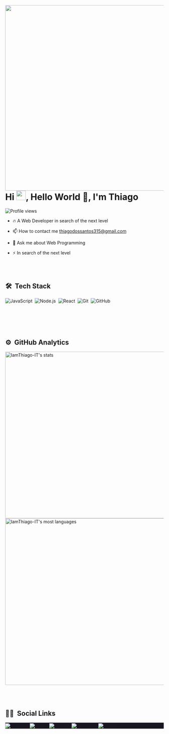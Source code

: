 <img align="right" height="590em" src="https://lh3.googleusercontent.com/pw/AM-JKLV8gvR4SnQv6TjYfjSgM-38dMUfy_Z5uuUbmaFNOJ1K7Pj2xBhXjkV8ekX1qH8Hc3g2Ep-25_MIqWQxRZ-oxRvbq4wT2Ex32kOdRzEA3EPw3-QInzxEscN14yOmJwGvSsvCDHRkCsv1cS7vJoAcqW1ISFtSI-m-iv37f3hzNBivwniEZoO6-eHA61lGF6JipU1kAGcDm2seTBCN_5Bokgl-DNLHO6Cbo9rkm2ULCee1oxAzEVZ6Dec5_vyMMSQiCTmPA5HU1Ck1XH1G9NSY2G4U5z1If1ydOfPm7RZRMw2MOEm-PKzuY0-Qt67Qd8NXusCeVNcy0zOneUMzCPfZxK-0Iecu5S-yVVRrlHsvnOW6PEn1Y_CGlEZUIWYJVPoOeSTCNZEzSqlYulkweLCsRwQGLin2S5R0iJDGwl9jq6JXBQ0fZ01dciuEoV06LNZNi_oOtoMbze-njBJinU4muuJCkKYlMr-5PNYhxstdyFEJOlRNDiKX3HvzjBvXS0l0j9nSIE4zwCZbkeip-nMcFLH9vIjBcGLy6VpIMRT609eL05KJJTY5mZzDKl1au1lauo7QxUTxnWIXHrEsa_exLRMad6K2YKlyCh3BhM04CoSkV0-8GTJl68Gki3EdRQCgyuRKejxzS8wvnFuLKhDgKzxTldOIBobwVX1ZcFlcCwEY5KyBwCBlEjr7cFSIFYZI9mBCIBsc5szDG_48JYa0am-c9CS5RzV9ZxhIRL5ZSOkUJHI=w375-h615-no?authuser=0&authuser=0"/>
<h1 align="left">Hi <img src="https://raw.githubusercontent.com/kaueMarques/kaueMarques/master/hi.gif" width="30px">, Hello World 👋, I'm Thiago</h1>
<p align="left"> <img src="https://komarev.com/ghpvc/?username=IamThiago-IT&color=yellow" alt="Profile views" /> </p>

- 🔥 A Web Developer in search of the next level 

- 📫 How to contact me thiagodossantos315@gmail.com

- 💬 Ask me about Web Programming

- ⚡ In search of the next level

<br><br>

## 🛠 &nbsp;Tech Stack

![JavaScript](https://img.shields.io/badge/-JavaScript-191622?style=flat&logo=javascript)&nbsp;
![Node.js](https://img.shields.io/badge/-Node.js-191622?style=flat&logo=node.js)&nbsp;
![React](https://img.shields.io/badge/-React-191622?style=flat&logo=react)&nbsp;
![Git](https://img.shields.io/badge/-Git-191622?style=flat&logo=git)&nbsp;
![GitHub](https://img.shields.io/badge/-GitHub-191622?style=flat&logo=github)&nbsp;


<br><br><br><br>

## ⚙️ &nbsp;GitHub Analytics

<p align="left">
<img 
     width="530em" 
     src="https://github-readme-stats.vercel.app/api?username=IamThiago-IT&show_icons=true&theme=" 
     alt="IamThiago-IT's stats"
 />
<img 
     width="530em"
     src="https://github-readme-stats.vercel.app/api/top-langs/?username=IamThiago-IT&layout=compact&theme=" 
     alt="IamThiago-IT's most languages"
/>
</p>

<br><br>

## 👨‍💻 &nbsp;Social Links

<p align="left" style="background:#191622">
<a href="https://codepen.io/IamThiago" target="_blank">
  <img align="center" src="https://img.shields.io/badge/-IamThiago-191622?style=flat&logo=codepen" alt="codepen"/>
</a>
<a href="https://twitter.com/IamThiago_IT" target="_blank">
  <img align="center" src="https://img.shields.io/badge/-IamThiago-191622?style=flat&logo=twitter" alt="twitter"/>  
</a>
<a href="https://linkedin.com/in/iamthiago" target="_blank">
  <img align="center" src="https://img.shields.io/badge/-IamThiago-191622?style=flat&logo=linkedin" alt="linkedin"/>
</a>
<a href="https://instagram.com/thiagodossantos_official" target="_blank">
 <img align="center" src="https://img.shields.io/badge/-IamThiago-191622?style=flat&logo=instagram" alt="instagram"/>
</a>
<a href="https://youtube.com/channel/UCjpdBVed5iNTwRooojPA1dg" target="_blank">
 <img align="center" src="https://img.shields.io/badge/-IamThiago-191622?style=flat&logo=youtube" alt="youtube"/>
</a>
</p>

<!--img width="500em" src="https://github-readme-twitter-gazf.vercel.app/api?id=maykbrito&layout=wide&show_reply=off&show_retweet=off" /-->

<!--
**IamThiago-IT/IamThiago-IT** is a ✨ _special_ ✨ repository because its `README.md` (this file) appears on your GitHub profile.

Here are some ideas to get you started:
- Hi there 👋
- 🔭 I’m currently working on ...
- 🌱 I’m currently learning ...
- 👯 I’m looking to collaborate on ...
- 🤔 I’m looking for help with ...
- 💬 Ask me about ...
- 📫 How to reach me: ...
- 😄 Pronouns: ...
- ⚡ Fun fact: ...
-->

